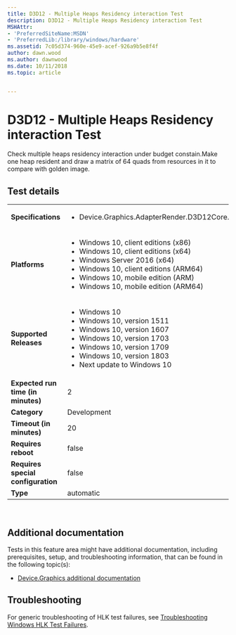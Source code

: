 ```yaml
---
title: D3D12 - Multiple Heaps Residency interaction Test
description: D3D12 - Multiple Heaps Residency interaction Test
MSHAttr:
- 'PreferredSiteName:MSDN'
- 'PreferredLib:/library/windows/hardware'
ms.assetid: 7c05d374-960e-45e9-acef-926a9b5e8f4f
author: dawn.wood
ms.author: dawnwood
ms.date: 10/11/2018
ms.topic: article


---
```


# <span id="p_hlk_test.cb84a9f3-e978-4501-8094-bfacfae49a72"></span>D3D12 - Multiple Heaps Residency interaction Test


Check multiple heaps residency interaction under budget constain.Make one heap resident and draw a matrix of 64 quads from resources in it to compare with golden image.

## Test details
|||
|---|---|
| **Specifications**  | <ul><li>Device.Graphics.AdapterRender.D3D12Core.CoreRequirement</li></ul> |  
| **Platforms**   | <ul><li>Windows 10, client editions (x86)</li><li>Windows 10, client editions (x64)</li><li>Windows Server 2016 (x64)</li><li>Windows 10, client editions (ARM64)</li><li>Windows 10, mobile edition (ARM)</li><li>Windows 10, mobile edition (ARM64)</li></ul> |
| **Supported Releases** | <ul><li>Windows 10</li><li>Windows 10, version 1511</li><li>Windows 10, version 1607</li><li>Windows 10, version 1703</li><li>Windows 10, version 1709</li><li>Windows 10, version 1803</li><li>Next update to Windows 10</li></ul> |
|**Expected run time (in minutes)**| 2 |
|**Category**| Development |
|**Timeout (in minutes)**| 20 |
|**Requires reboot**| false |
|**Requires special configuration**| false |
|**Type**| automatic |

 

## <span id="Additional_documentation"></span><span id="additional_documentation"></span><span id="ADDITIONAL_DOCUMENTATION"></span>Additional documentation


Tests in this feature area might have additional documentation, including prerequisites, setup, and troubleshooting information, that can be found in the following topic(s):

-   [Device.Graphics additional documentation](device-graphics-additional-documentation.md)

## <span id="Troubleshooting"></span><span id="troubleshooting"></span><span id="TROUBLESHOOTING"></span>Troubleshooting


For generic troubleshooting of HLK test failures, see [Troubleshooting Windows HLK Test Failures](..\user\troubleshooting-windows-hlk-test-failures.md).

 

 






